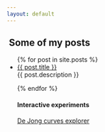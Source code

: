 ```yaml
---
layout: default
---
```


<h2> Some of my posts </h2>

<ul>
  {% for post in site.posts %}
    <li>
      <a href="{{ post.url }}">{{ post.title }}</a>
    </li>
    {{ post.description }}
 
  {% endfor %}
</ul>

<ul>
	<h4>Interactive experiments</h4>
	<a href="/test.html"> De Jong curves explorer </a>
</ul>
